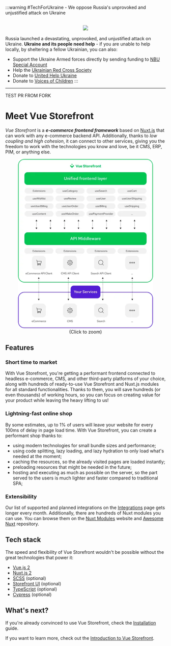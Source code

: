 :::warning #TechForUkraine - We oppose Russia's unprovoked and unjustified attack on Ukraine

<br>
<center>
  <img src="https://user-images.githubusercontent.com/1626923/155853691-d6d0a541-d3b9-40bf-b8f5-2d38303e9e49.png" />
</center>

Russia launched a devastating, unprovoked, and unjustified attack on Ukraine. **Ukraine and its people need help** - if you are unable to help locally, by sheltering a fellow Ukrainian, you can also:

* Support the Ukraine Armed forces directly by sending funding to [NBU Special Account](https://bank.gov.ua/en/news/all/natsionalniy-bank-vidkriv-spetsrahunok-dlya-zboru-koshtiv-na-potrebi-armiyi)
* Help the [Ukrainian Red Cross Society](https://www.icrc.org/en/where-we-work/europe-central-asia/ukraine)
* Donate to [United Help Ukraine](https://unitedhelpukraine.org/)
* Donate to [Voices of Children](https://voices.org.ua/en/)
:::

---------

TEST PR FROM FORK

# Meet Vue Storefront

_Vue Storefront_ is a **_e-commerce frontend framework_** based on [Nuxt.js](https://nuxtjs.org/) that can work with any e-commerce backend API. Additionally, thanks to _low coupling and high cohesion_, it can connect to other services, giving you the freedom to work with the technologies you know and love, be it CMS, ERP, PIM, or anything else.

<figure style="text-align: center">
  <img
    src="./images/high-level-architecture.webp"
    alt="Vue Storefront architecture consisting of two main layers called 'Unified frontend' and 'API Middleware' communicating with external services"
  />
  <figcaption style="font-size: 0.9rem">(Click to zoom)</figcaption>
</figure>

## Features

### Short time to market

With Vue Storefront, you're getting a performant frontend connected to headless e-commerce, CMS, and other third-party platforms of your choice, along with hundreds of ready-to-use Vue Storefront and Nuxt.js modules for all standard functionalities. Thanks to them, you will save hundreds (or even thousands) of working hours, so you can focus on creating value for your product while leaving the heavy lifting to us!

### Lightning-fast online shop

By some estimates, up to 1% of users will leave your website for every 100ms of delay in page load time. With Vue Storefront, you can create a performant shop thanks to:

* using modern technologies for small bundle sizes and performance;
* using code splitting, lazy loading, and lazy hydration to only load what's needed at the moment;
* caching the resources, so the already visited pages are loaded instantly;
* preloading resources that might be needed in the future;
* hosting and executing as much as possible on the server, so the part served to the users is much lighter and faster compared to traditional SPA;

### Extensibility

Our list of supported and planned integrations on the [Integrations](/integrations/) page gets longer every month. Additionally, there are hundreds of Nuxt modules you can use. You can browse them on the [Nuxt Modules](https://modules.nuxtjs.org/) website and [Awesome Nuxt](https://github.com/nuxt-community/awesome-nuxt) repository.

## Tech stack

The speed and flexibility of Vue Storefront wouldn't be possible without the great technologies that power it:

* [Vue.js 2](https://v2.vuejs.org/v2/guide)
* [Nuxt.js 2](https://nuxtjs.org/docs/get-started)
* [SCSS](https://sass-lang.com/) (optional)
* [Storefront UI](https://www.storefrontui.io/) (optional)
* [TypeScript](https://www.typescriptlang.org/docs/home) (optional)
* [Cypress](https://www.cypress.io/) (optional)

## What's next?

If you're already convinced to use Vue Storefront, check the [Installation](./general/installation.html) guide.

If you want to learn more, check out the [Introduction to Vue Storefront](./getting-started/introduction.html).
